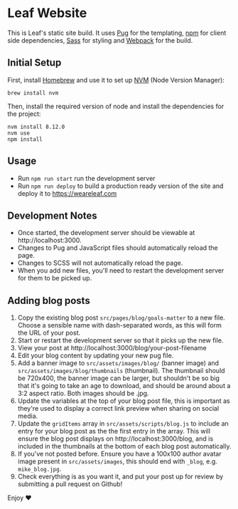 # Leaf Website

This is Leaf's static site build. It uses [Pug](https://pugjs.org/api/getting-started.html) for the templating, [npm](https://www.npmjs.com/) for client side dependencies, [Sass](https://sass-lang.com/) for styling and [Webpack](https://webpack.js.org) for the build.

## Initial Setup

First, install [Homebrew](https://brew.sh) and use it to set up [NVM](https://github.com/creationix/nvm) (Node Version Manager):

```
brew install nvm
```

Then, install the required version of node and install the dependencies for the project:

```
nvm install 8.12.0
nvm use
npm install
```

## Usage

- Run `npm run start` run the development server
- Run `npm run deploy` to build a production ready version of the site and deploy it to https://weareleaf.com

## Development Notes

- Once started, the development server should be viewable at http://localhost:3000.
- Changes to Pug and JavaScript files should automatically reload the page.
- Changes to SCSS will not automatically reload the page.
- When you add new files, you'll need to restart the development server for them to be picked up.

## Adding blog posts

1.  Copy the existing blog post `src/pages/blog/goals-matter` to a new file. Choose a sensible name with dash-separated words, as this will form the URL of your post.
2.  Start or restart the development server so that it picks up the new file.
3.  View your post at http://localhost:3000/blog/your-post-filename
4.  Edit your blog content by updating your new pug file.
5.  Add a banner image to `src/assets/images/blog/` (banner image) and `src/assets/images/blog/thumbnails` (thumbnail). The thumbnail should be 720x400, the banner image can be larger, but shouldn't be so big that it's going to take an age to download, and should be around about a 3:2 aspect ratio. Both images should be .jpg.
6.  Update the variables at the top of your blog post file, this is important as they're used to display a correct link preview when sharing on social media.
7.  Update the `gridItems` array in `src/assets/scripts/blog.js` to include an entry for your blog post as the the first entry in the array. This will ensure the blog post displays on http://localhost:3000/blog, and is included in the thumbnails at the bottom of each blog post automatically.
8.  If you've not posted before. Ensure you have a 100x100 author avatar image present in `src/assets/images`, this should end with `_blog`, e.g. `mike_blog.jpg`.
9.  Check everything is as you want it, and put your post up for review by submitting a pull request on Github!

Enjoy ❤️
